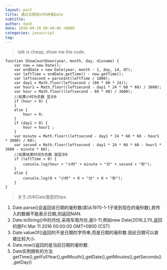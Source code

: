 ```yaml
---
layout: post
title: 通过日期倒计时再看Date
subtitle: 
author: danX
date: 2016-09-20 09:49:06 +0800
categories: javascript
tag: 
---
```


> talk is cheap, show me the code.

```
function ShowCountDown(year, month, day, divname) {
    var now = new Date();
    var endDate = new Date(year, month - 1, day, 14, 07);
    var leftTime = endDate.getTime() - now.getTime();
    var leftsecond = parseInt(leftTime / 1000);
    var day1 = Math.floor(leftsecond / (60 * 60 * 24));
    var hour1 = Math.floor((leftsecond - day1 * 24 * 60 * 60) / 3600);
    var hour = Math.floor((leftsecond - 60 * 60) / 3600);
    //如果小时为负数 显示0
    if (hour > 0) {
    }
    else {
        hour = 0;
    }
    if (day1 < 0) {
        hour = hour1 ;
    }
    var minute = Math.floor((leftsecond - day1 * 24 * 60 * 60 - hour1 * 3600) / 60);
    var second = Math.floor(leftsecond - day1 * 24 * 60 * 60 - hour1 * 3600 - minute * 60);
    //如果结束时间为负数 就显示0
    if (leftTime > 0) {
        console.log(hour + "小时" + minute + "分" + second + "秒");
    }
    else {
        console.log(0 + "小时" + 0 + "分" + 0 + "秒");
    }
}
```
> 关于JS中Date类型的tips

1. Date.parse()会返回该日期的毫秒数(即从1970-1-1子夜到现在的毫秒数),若传入的数据不能表示日期,则返回NAN.
2. Date.toString()中的月份,采用军用月份,是0-11,例如new Date(2016,2,11),返回的是Fri Mar 11 2016 00:00:00 GMT+0800 (CST)
3. Date.valueOf()返回的不是日期的字符串,而是日期的毫秒数.因此日期可以直接比较大小.
4. Date.now()返回的是当前日期的毫秒数.
5. Date实例拥有的方法getTime(),getFullYear(),getMouth(),getDate(),getMinutes(),getSeconds(),getDay()